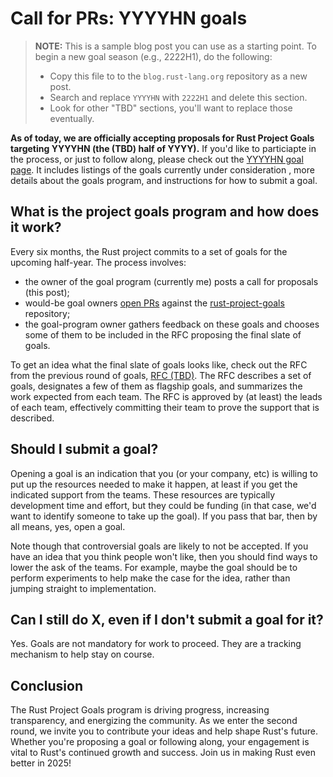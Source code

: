 # Call for PRs: YYYYHN goals

> **NOTE:** This is a sample blog post you can use as a starting point.
> To begin a new goal season (e.g., 2222H1), do the following:
>
> * Copy this file to to the `blog.rust-lang.org` repository as a new post.
> * Search and replace `YYYYHN` with `2222H1` and delete this section.
> * Look for other "TBD" sections, you'll want to replace those eventually.

**As of today, we are officially accepting proposals for Rust Project Goals targeting YYYYHN (the (TBD) half of YYYY).** If you'd like to particiapte in the process, or just to follow along, please check out the [YYYYHN goal page][YYYYHN]. It includes listings of the goals currently under consideration , more details about the goals program, and instructions for how to submit a goal.

[YYYYHN]: https://rust-lang.github.io/rust-project-goals/YYYYHN/index.html

## What is the project goals program and how does it work?

Every six months, the Rust project commits to a set of goals for the upcoming half-year. The process involves:

* the owner of the goal program (currently me) posts a call for proposals (this post);
* would-be goal owners [open PRs][] against the [rust-project-goals] repository;
* the goal-program owner gathers feedback on these goals and chooses some of them to be included in the RFC proposing the final slate of goals.

To get an idea what the final slate of goals looks like, check out the RFC from the previous round of goals, [RFC (TBD)][]. The RFC describes a set of goals, designates a few of them as flagship goals, and summarizes the work expected from each team. The RFC is approved by (at least) the leads of each team, effectively committing their team to prove the support that is described.

[rust-project-goals]: https://rust-lang.github.io/rust-project-goals/
[open PRs]: https://rust-lang.github.io/rust-project-goals/how_to/propose_a_goal.html
[May of 2024]: https://blog.rust-lang.org/inside-rust/2024/05/07/announcing-project-goals.html
[RFC 3614]: https://github.com/rust-lang/rfcs/pull/3614
[RFC (TBD)]: https://github.com/rust-lang/rfcs/pull/TBD
[PAIA]: https://blog.rust-lang.org/2024/08/12/Project-goals.html

## Should I submit a goal?

Opening a goal is an indication that you (or your company, etc) is willing to put up the resources needed to make it happen, at least if you get the indicated support from the teams. These resources are typically development time and effort, but they could be funding (in that case, we'd want to identify someone to take up the goal). If you pass that bar, then by all means, yes, open a goal. 

Note though that controversial goals are likely to not be accepted. If you have an idea that you think people won't like, then you should find ways to lower the ask of the teams. For example, maybe the goal should be to perform experiments to help make the case for the idea, rather than jumping straight to implementation.

## Can I still do X, even if I don't submit a goal for it?

Yes. Goals are not mandatory for work to proceed. They are a tracking mechanism to help stay on course.

## Conclusion

The Rust Project Goals program is driving progress, increasing transparency, and energizing the community. As we enter the second round, we invite you to contribute your ideas and help shape Rust's future. Whether you're proposing a goal or following along, your engagement is vital to Rust's continued growth and success. Join us in making Rust even better in 2025!